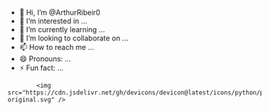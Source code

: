 - 👋 Hi, I’m @ArthurRibeir0
- 👀 I’m interested in ...
- 🌱 I’m currently learning ...
- 💞️ I’m looking to collaborate on ...
- 📫 How to reach me ...
- 😄 Pronouns: ...
- ⚡ Fun fact: ...

<!---
ArthurRibeir0/ArthurRibeir0 is a ✨ special ✨ repository because its `README.md` (this file) appears on your GitHub profile.
You can click the Preview link to take a look at your changes.
--->

            <img src="https://cdn.jsdelivr.net/gh/devicons/devicon@latest/icons/python/python-original.svg" />
          
